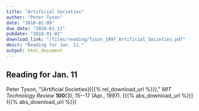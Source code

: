 ```yaml
---
title: "Artificial Societies"
author: "Peter Tyson"
date: "2018-01-09"
due_date: "2018-01-11"
pubdate: "2018-01-01"
download_link: "/files/reading/Tyson_1997_Artificial_Societies.pdf"
descr: "Reading for Jan. 11."
output: html_document
---
```

## Reading for Jan. 11

Peter Tyson, "[Artificial Societies]({{% rel_download_url %}})," _MIT Technology Review_ **100**(3), 15--17 (Apr., 1997).
[{{% abs_download_url %}}]({{% abs_download_url %}})
